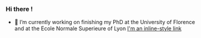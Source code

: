 ### Hi there !

- 🔭 I’m currently working on finishing my PhD at the University of Florence and at the Ecole Normale Superieure of Lyon
[I'm an inline-style link](https://www.google.com)
<!--
**LorenzoNiccoli/LorenzoNiccoli** is a ✨ _special_ ✨ repository because its `README.md` (this file) appears on your GitHub profile.

Here are some ideas to get you started:

- 🔭 I’m currently working on ...
- 🌱 I’m currently learning ...
- 👯 I’m looking to collaborate on ...
- 🤔 I’m looking for help with ...
- 💬 Ask me about ...
- 📫 How to reach me: ...
- 😄 Pronouns: ...
- ⚡ Fun fact: ...
-->

